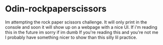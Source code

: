 # Odin-rockpaperscissors

Im attempting the rock paper scissors challenge. It will only print in the console and soon it will show up on a webpage with a nice UI. If i'm reading this in the future im sorry if im dumb
If you're reading this and you're not me I probably have something nicer to show than this silly lil practice.
